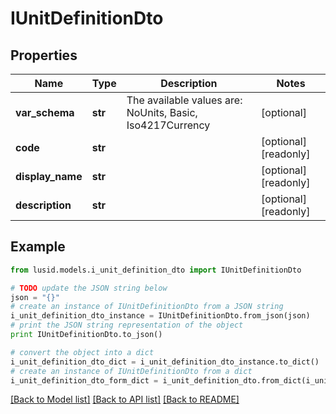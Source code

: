 # IUnitDefinitionDto


## Properties
Name | Type | Description | Notes
------------ | ------------- | ------------- | -------------
**var_schema** | **str** | The available values are: NoUnits, Basic, Iso4217Currency | [optional] 
**code** | **str** |  | [optional] [readonly] 
**display_name** | **str** |  | [optional] [readonly] 
**description** | **str** |  | [optional] [readonly] 

## Example

```python
from lusid.models.i_unit_definition_dto import IUnitDefinitionDto

# TODO update the JSON string below
json = "{}"
# create an instance of IUnitDefinitionDto from a JSON string
i_unit_definition_dto_instance = IUnitDefinitionDto.from_json(json)
# print the JSON string representation of the object
print IUnitDefinitionDto.to_json()

# convert the object into a dict
i_unit_definition_dto_dict = i_unit_definition_dto_instance.to_dict()
# create an instance of IUnitDefinitionDto from a dict
i_unit_definition_dto_form_dict = i_unit_definition_dto.from_dict(i_unit_definition_dto_dict)
```
[[Back to Model list]](../README.md#documentation-for-models) [[Back to API list]](../README.md#documentation-for-api-endpoints) [[Back to README]](../README.md)


